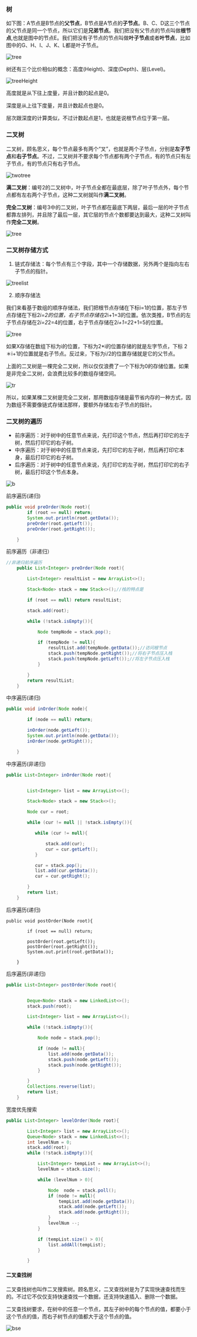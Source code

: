 ### 树

如下图：A节点是B节点的**父节点**，B节点是A节点的**子节点**。B、C、D这三个节点的父节点是同一个节点，所以它们是**兄弟节点**。我们把没有父节点的节点叫做**根节点**,也就是图中的节点E。我们把没有子节点的节点叫做**叶子节点**或者**叶节点**，比如图中的G、H、I、J、K、L都是叶子节点。

![tree](../images/datastructure/tree.jpg)

树还有三个比价相似的概念：高度(Height)、深度(Depth)、层(Level)。

![treeHeight](../images/datastructure/treeHight.jpg)

高度就是从下往上度量，并且计数的起点是0。

深度是从上往下度量，并且计数起点也是0。

层次跟深度的计算类似，不过计数起点是1，也就是说根节点位于第一层。

### 二叉树

二叉树，顾名思义，每个节点最多有两个“叉”，也就是两个子节点，分别是**左子节点**和**右子节点**。不过，二叉树并不要求每个节点都有两个子节点，有的节点只有左子节点，有的节点只有右子节点。

![twotree](../images/datastructure/twotree.jpg)

**满二叉树**：编号2的二叉树中，叶子节点全都在最底层，除了叶子节点外，每个节点都有左右两个子节点，这种二叉树就叫作**满二叉树**。

**完全二叉树**：编号3中的二叉树，叶子节点都在最底下两层，最后一层的叶子节点都靠左排列，并且除了最后一层，其它层的节点个数都要达到最大，这种二叉树叫作**完全二叉树**。

![tree](../images/datastructure/wanquantree.jpg)

### 二叉树存储方式

1. 链式存储法：每个节点有三个字段，其中一个存储数据，另外两个是指向左右子节点的指针。

![treelist](../images/datastructure/treelist.jpg)

2. 顺序存储法

我们来看基于数组的顺序存储法，我们把根节点存储在下标i=1的位置，那左子节点存储在下标2*i=2的位置，右子节点存储在2*i+1=3的位置。依次类推，B节点的左子节点存储在2*i=2*2=4的位置，右子节点存储在2*i+1=2*2+1=5的位置。

![tree](../images/datastructure/treearray.jpg)

如果X存储在数组下标为i的位置，下标为2*i的位置存储的就是左字节点，下标 2＊i+1的位置就是右子节点。反过来，下标为i/2的位置存储就是它的父节点。

上面的二叉树是一棵完全二叉树，所以仅仅浪费了一个下标为0的存储位置。如果是非完全二叉树，会浪费比较多的数组存储空间。

![tr](../images/datastructure/notree.jpg)

所以，如果某棵二叉树是完全二叉树，那用数组存储是最节省内存的一种方式，因为数组不需要像链式存储法那样，要额外存储左右子节点的指针。

### 二叉树的遍历

* 前序遍历：对于树中的任意节点来说，先打印这个节点，然后再打印它的左子树，然后打印它的右子树。
* 中序遍历：对于树中的任意节点来说，先打印它的左子树，然后再打印它本身，最后打印它的右子树。
* 后序遍历：对于树中的任意节点来说，先打印它的左子树，然后打印它的右子树，最后打印这个节点本身。

![b](../images/datastructure/bianli.jpg)

前序遍历(递归)

```java
public void preOrder(Node root){
        if (root == null) return;
        System.out.println(root.getData());
        preOrder(root.getLeft());
        preOrder(root.getRight());

    }
```

前序遍历（非递归）

```java
//非递归前序遍历
    public List<Integer> preOrder(Node root){

        List<Integer> resultList = new ArrayList<>();

        Stack<Node> stack = new Stack<>();//栈的特点是

        if (root == null) return resultList;

        stack.add(root);

        while (!stack.isEmpty()){

            Node tempNode = stack.pop();

            if (tempNode != null){
                resultList.add(tempNode.getData());//访问根节点
                stack.push(tempNode.getRight());//将右子节点压入栈
                stack.push(tempNode.getLeft());//将左子节点压入栈
            }

        }
        return resultList;
    }
```

中序遍历(递归)

```java
public void inOrder(Node node){

        if (node == null) return;

        inOrder(node.getLeft());
        System.out.println(node.getData());
        inOrder(node.getRight());

    }
```

中序遍历(非递归)

```java
public List<Integer> inOrder(Node root){


        List<Integer> list = new ArrayList<>();

        Stack<Node> stack = new Stack<>();

        Node cur = root;

        while (cur != null || !stack.isEmpty()){

           while (cur != null){

               stack.add(cur);
               cur = cur.getLeft();
           }

           cur = stack.pop();
           list.add(cur.getData());
           cur = cur.getRight();

        }
        return list;
    }
```

后序遍历(递归)

```
public void postOrder(Node root){

        if (root == null) return;

        postOrder(root.getLeft());
        postOrder(root.getRight());
        System.out.print(root.getData());

    }
```

后序遍历(非递归)

```java
public List<Integer> postOrder(Node root){


        Deque<Node> stack = new LinkedList<>();
        stack.push(root);

        List<Integer> list = new ArrayList<>();

        while (!stack.isEmpty()){

            Node node = stack.pop();

            if (node != null){
                list.add(node.getData());
                stack.push(node.getLeft());
                stack.push(node.getRight());
            }

        }
        Collections.reverse(list);
        return list;
    }
```

宽度优先搜索

```java
public List<Integer> levelOrder(Node root){

        List<Integer> list = new ArrayList<>();
        Queue<Node> stack = new LinkedList<>();
        int levelNum = 0;
        stack.add(root);
        while (!stack.isEmpty()){

            List<Integer> tempList = new ArrayList<>();
            levelNum = stack.size();

            while (levelNum > 0){

                Node  node = stack.poll();
                if (node != null){
                    tempList.add(node.getData());
                    stack.add(node.getLeft());
                    stack.add(node.getRight());
                }
                levelNum --;
            }

            if (tempList.size() > 0){
                list.addAll(tempList);
            }

        }
```

#### 二叉查找树

二叉查找树也叫作二叉搜索树。顾名思义，二叉查找树是为了实现快速查找而生的。不过它不仅仅支持快速查找一个数据，还支持快速插入、删除一个数据。

二叉查找树要求，在树中的任意一个节点，其左子树中的每个节点的值，都要小于这个节点的值，而右子树节点的值都大于这个节点的值。

![bse](../images/datastructure/bsearch.jpg)



